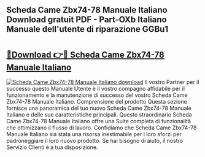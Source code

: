 ## Scheda Came Zbx74-78 Manuale Italiano Download gratuit PDF - Part-OXb Italiano Manuale dell'utente di riparazione GGBu1

# <h2><a href="http://dfarnp.blite.top/?on=Scheda+Came+Zbx74-78+Manuale+Italiano">🔗Download 👉🔴 Scheda Came Zbx74-78 Manuale Italiano</a></h2>

[![Scheda Came Zbx74-78 Manuale Italiano download](https://i.imgur.com/lujVjoI.png)](http://dfarnp.blite.top/?on=Scheda+Came+Zbx74-78+Manuale+Italiano)
Il vostro Partner per il successo questo Manuale Utente è il vostro compagno affidabile per il funzionamento e la manutenzione di successo del vostro Scheda Came Zbx74-78 Manuale Italiano. Comprensione del prodotto Questa sezione fornisce una panoramica del tuo nuovo Scheda Came Zbx74-78 Manuale Italiano e delle sue caratteristiche principali. Questo straordinario Scheda Came Zbx74-78 Manuale Italiano offre una Suite completa di funzionalità che ottimizzano il flusso di lavoro. Confidiamo che Scheda Came Zbx74-78 Manuale Italiano sia stata una risorsa inestimabile per i loro sforzi per padroneggiare il loro nuovo prodotto. Se hai bisogno di aiuto, il nostro Servizio Clienti è a tua disposizione.

